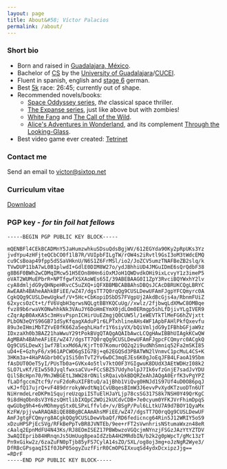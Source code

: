 ```yaml
---
layout: page
title: About&#58; Víctor Palacios
permalink: /about/
---
```


### Short bio
* Born and raised in [Guadalajara, México](https://en.wikipedia.org/wiki/Guadalajara).
* Bachelor of [CS](https://en.wikipedia.org/wiki/Computer_science) by the [University of Guadalajara](http://www.udg.mx/)/[CUCEI](http://www.cucei.udg.mx/).
* Fluent in spanish, english and [stage 6](https://store.hipstery.com/blogs/news/7378688-the-8-stages-of-learning-german) german.
* Best [5k](http://www.c25k.com/) race: 26:45; currently out of shape.
* Recommended novels/books: 
	* [Space Oddyssey series](https://en.wikipedia.org/wiki/Space_Odyssey), _the_ classical space thriller.
	* [The Expanse series](https://en.wikipedia.org/wiki/The_Expanse_(novel_series)), just like above but with zombies!
	* [White Fang](https://en.wikipedia.org/wiki/White_Fang) and [The Call of the Wild](https://en.wikipedia.org/wiki/The_Call_of_the_Wild).
	* [Alice's Adventures in Wonderland](https://en.wikipedia.org/wiki/Alice%27s_Adventures_in_Wonderland), and its complement [Through the Looking-Glass](https://en.wikipedia.org/wiki/Through_the_Looking-Glass).
* Best video game ever created: [Tetrinet](http://tetrinet.info/)

### Contact me

Send an email to [victor@sixtop.net](mailto:victor@sixtop.net)

### Curriculum vitae

[Download](/files/Victor_Palacios_CV.pdf)

### PGP key - _for tin foil hat fellows_

```
-----BEGIN PGP PUBLIC KEY BLOCK-----

mQENBFl4CEkBCADMnY5JaHumzwhkuSDsuQdsBgjWV/612EGYda90Ky2pRpUKs3Yz
jvdYpu4zHFjteQCbCO0f1lB7R/VUIpbFILgTW/rOW4s2iRvtl9GsI3oM3tWdcEMQ
cu9CsBoap49fpp5dSSaVHknU/N6S1Z6FrMSl/io2/JoZCV5umzTNAFBeZB2slq/k
TVwDUP11bA7wL0B1plwdI+GdlE0DIM8W27o/ydJBhhiUD4JMGuIDmE6sQrQdbF38
g8B6F0BWh2wCDMqIMcw51H5EOn8HHn6iOxMJoH1QWDvdkOHi9ixLcvyY1z3imeP5
oVAT2WUMuEPbrR+NPTfgwfXSXAoWEs65I/39ABEBAAG0I1ZpY3RvciBQYWxhY2lv
cyA8dmljdG9yQHNpeHRvcC5uZXQ+iQFXBBMBCABBAhsDBQsJCAcDBRUKCQgLBRYC
AwEAAh4BAheAAhkBFiEE/wZ47/dgsTT7Q0rqQg9CUSLDewUFAmFJgpYFCQmyrc0A
CgkQQg9CUSLDewUgkwf/V+5Hc+CbKopiDSbDS7FVgpUj2AkdBcGjs4a/RbnmFUiZ
62xycsOzCt+t/fV6VqbH3qrwsNQLgtBBYKQCuUg//xwlz/2fjbwqLdXMwC8OMBqe
fvz89b6rwaVKONwhhkNk3VAuJY6DoHmEYmX0jdLOm0ERmgp5shLfDjivYLgIVER9
cZqrApB0AxKA5c3mHsvPspnICHirUuEZmgjQ0CUW5l/1eWEVTkTlMeFG6hZVjxtt
PLbON3eQYS96GB71dSyKfqagXAduP1r6LPTxhlineAHs4WF1ApbFAHlPkfQxevfu
89u3eIHmiMbTZYvE0fK662a5eghLHafr1Y6siyVX/bQiVmljdG9yIFBhbGFjaW9z
IDxzaXh0b3BAZ21haWwuY29tPokBVgQTAQgAQAIbAwcLCQgHAwIBBhUIAgkKCwQW
AgMBAh4BAheAFiEE/wZ47/dgsTT7Q0rqQg9CUSLDewUFAmFJgpcFCQmyrc0ACgkQ
Qg9CUSLDewXj1wf7BlxxMd6A/KjrTt07KomurOQ2q2i9udNhSmniq52Fa2mSKI85
uD4+E+GzhyF6/x961APCWO6gSIG7Bj+q62EGQSd3PBATWN2lVnmvC1pcMuL4CS+K
3HKm3a+4HaPAGbrb0Cy1Si50nTvT2Yv6wDC3mqEJEs6K0gJoEqJFB4LFaoA195bm
fAsDUT0OeT5yI/PUsTb0a+GVKx4o5tlv7ktO0F3YGIgwuK8DUdX3AEtWDHzI08k2
SLO7LvKf/EIw550JyqlfwxsaCVu+FCcSBZ57UdyholpJ7Ik6vfzGnjE7sadJvYDU
QilSBcHpn70/MnJWBGEtL3WW28rONilsRQaivbkBDQRZeAhJAQgA0ErfK3vPgYPZ
fLaDfgccmZtcf9/ruF2doRuXIFBtuQ/a1jBhb1ViQvg0HNJd1S97Uf4uD0O86pqJ
vKJ+fQ17ujrQ+vF489drrokyWvdtNq1CvUBqesBImW3J6evvPvXydKTzuoDTn6UT
NiHrmdeLreDKPm1SqujreUzqpiISTuElHJaYLjp78csSG317S8k7NSH0Y49QrKgC
9i8dHqObn8sV3Y6zsQHtlibIXQpC2WOi2kUCdvCDB+7e0cyum0YFKJVrFhimDpqS
qwGUbg9h4+6vMOhmyqStx0LSPxLffvld+/v/BSgP/Pul6LLtkU7A9d7BOY1QyaMx
KzFW/pjjvwARAQABiQE8BBgBCAAmAhsMFiEE/wZ47/dgsTT7Q0rqQg9CUSLDewUF
AmFJgtgFCQmyrg8ACgkQQg9CUSLDewVbaQf/RD6fedicncg64Rin5J12WRIY5oS9
xDzuHPSPjEcSVg/RFkBePpTvBR8JVNTEb/9ee+rFT2sVwnhrisNStumaWxzn48eR
cAalq2EpnMdFU4N43Ks/RJ8EOmISEZ17PBWbwzoVGQcjmNYnzjFSGzJAzYtYZTDV
3wAQIEprib84HRnqnJs5UmUug8peaIdZzbA4H2MRdbIN/b2k2g0pWpcT/gMc13zT
Pn9xGikw2z/6zaZuFN0pTjb85yFS7CylA14sZO/SXL/og8oj3mg+oJzNgR2Wye3/
DfRBcGPsgaqI5If0JbP05ogyZuzfFirR0CmOPGIXxuqSd4ydxDcxipzJjg==
=RDrF
-----END PGP PUBLIC KEY BLOCK-----

```
